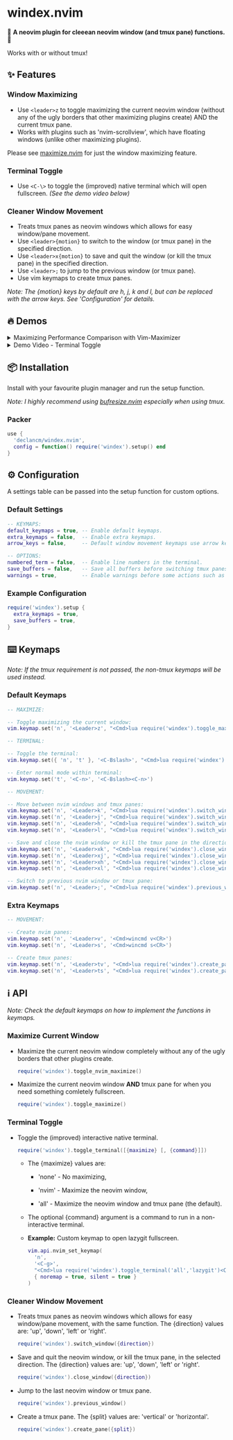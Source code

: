 # windex.nvim

🧼 __A neovim plugin for cleeean neovim window (and tmux pane) functions.__ 🧼

Works with or without tmux!

## ✨ Features

### Window Maximizing

* Use `<leader>z` to toggle maximizing the current neovim window (without any of
  the ugly borders that other maximizing plugins create) AND the current
  tmux pane.
* Works with plugins such as 'nvim-scrollview', which have floating windows
  (unlike other maximizing plugins).

Please see [maximize.nvim](https://github.com/declancm/maximize.nvim) for just the window maximizing feature.

### Terminal Toggle

* Use `<C-\>` to toggle the (improved) native terminal which will open
  fullscreen. _(See the demo video below)_

### Cleaner Window Movement

* Treats tmux panes as neovim windows which allows for easy window/pane movement.
* Use `<leader>{motion}` to switch to the window (or tmux pane) in the specified 
  direction.
* Use `<leader>x{motion}` to save and quit the window (or kill the tmux pane) in
  the specified direction.
* Use `<leader>;` to jump to the previous window (or tmux pane).
* Use vim keymaps to create tmux panes.

_Note: The {motion} keys by default are h, j, k and l, but can be replaced
  with the arrow keys. See 'Configuration' for details._

## 🔥 Demos

<details>
<summary markdown="span">Maximizing Performance Comparison with Vim-Maximizer</summary>

<!-- A comparison of vim-maximizer and windex.nvim with maximizing a nvim window and a tmux pane split. -->

### vim-maximizer

Has weird thing in the top left where it didn't maximize properly and doesn't maximize the tmux pane. 🤢

![vim-maximizer](https://user-images.githubusercontent.com/90937622/159694125-322f371f-4334-4731-bf02-cfde05945654.png)

### windex.nvim

Perfectly maximizes the neovim window and tmux pane! 👑

![windex](https://user-images.githubusercontent.com/90937622/159694138-5b99ec1d-e860-42fb-9af6-ca23b98dda25.png)

</details>

<details>
<summary markdown="span">Demo Video - Terminal Toggle</summary>

### Window / Pane Movement and Terminal Toggle

https://user-images.githubusercontent.com/90937622/159681079-58f36668-e78b-41fa-b929-e9ebc9dd8d3b.mp4

</details>

## 📦 Installation

Install with your favourite plugin manager and run the setup function.

_Note: I highly recommend using [bufresize.nvim](https://github.com/kwkarlwang/bufresize.nvim) especially when using tmux._

### Packer

```lua
use {
  'declancm/windex.nvim',
  config = function() require('windex').setup() end
}
```

## ⚙️ Configuration

A settings table can be passed into the setup function for custom options.

### Default Settings

```lua
-- KEYMAPS:
default_keymaps = true, -- Enable default keymaps.
extra_keymaps = false,  -- Enable extra keymaps.
arrow_keys = false,     -- Default window movement keymaps use arrow keys instead of 'h,j,k,l'.

-- OPTIONS:
numbered_term = false,  -- Enable line numbers in the terminal.
save_buffers = false,   -- Save all buffers before switching tmux panes.
warnings = true,        -- Enable warnings before some actions such as closing tmux panes.
```

### Example Configuration

```lua
require('windex').setup {
  extra_keymaps = true,
  save_buffers = true,
}
```

## ⌨️  Keymaps

_Note: If the tmux requirement is not passed, the non-tmux keymaps will be
used instead._

### Default Keymaps

```lua
-- MAXIMIZE:

-- Toggle maximizing the current window:
vim.keymap.set('n', '<Leader>z', "<Cmd>lua require('windex').toggle_maximize()<CR>")

-- TERMINAL:

-- Toggle the terminal:
vim.keymap.set({ 'n', 't' }, '<C-Bslash>', "<Cmd>lua require('windex').toggle_terminal()<CR>")

-- Enter normal mode within terminal:
vim.keymap.set('t', '<C-n>', '<C-Bslash><C-n>')

-- MOVEMENT:

-- Move between nvim windows and tmux panes:
vim.keymap.set('n', '<Leader>k', "<Cmd>lua require('windex').switch_window('up')<CR>")
vim.keymap.set('n', '<Leader>j', "<Cmd>lua require('windex').switch_window('down')<CR>")
vim.keymap.set('n', '<Leader>h', "<Cmd>lua require('windex').switch_window('left')<CR>")
vim.keymap.set('n', '<Leader>l', "<Cmd>lua require('windex').switch_window('right')<CR>")

-- Save and close the nvim window or kill the tmux pane in the direction selected:
vim.keymap.set('n', '<Leader>xk', "<Cmd>lua require('windex').close_window('up')<CR>")
vim.keymap.set('n', '<Leader>xj', "<Cmd>lua require('windex').close_window('down')<CR>")
vim.keymap.set('n', '<Leader>xh', "<Cmd>lua require('windex').close_window('left')<CR>")
vim.keymap.set('n', '<Leader>xl', "<Cmd>lua require('windex').close_window('right')<CR>")

-- Switch to previous nvim window or tmux pane:
vim.keymap.set('n', '<Leader>;', "<Cmd>lua require('windex').previous_window()<CR>")
```

### Extra Keymaps

```lua
-- MOVEMENT:

-- Create nvim panes:
vim.keymap.set('n', '<Leader>v', '<Cmd>wincmd v<CR>')
vim.keymap.set('n', '<Leader>s', '<Cmd>wincmd s<CR>')

-- Create tmux panes:
vim.keymap.set('n', '<Leader>tv', "<Cmd>lua require('windex').create_pane('vertical')<CR>")
vim.keymap.set('n', '<Leader>ts', "<Cmd>lua require('windex').create_pane('horizontal')<CR>")
```

## ℹ️ API

_Note: Check the default keymaps on how to implement the functions in keymaps._

### Maximize Current Window

* Maximize the current neovim window completely without any of the ugly borders
  that other plugins create.

  ```lua
  require('windex').toggle_nvim_maximize()
  ```

* Maximize the current neovim window __AND__ tmux pane for when you need something
  comletely fullscreen.

  ```lua
  require('windex').toggle_maximize()
  ```

### Terminal Toggle

* Toggle the (improved) interactive native terminal.

  ```lua
  require('windex').toggle_terminal([{maximize} [, {command}]])
  ```

  * The {maximize} values are:
  
    * 'none' - No maximizing,
    
    * 'nvim' - Maximize the neovim window,
    
    * 'all' - Maximize the neovim window and tmux pane (the default).

  * The optional {command} argument is a command to run in a non-interactive
    terminal.

  * __Example:__ Custom keymap to open lazygit fullscreen.

    ```lua
    vim.api.nvim_set_keymap(
      'n',
      '<C-g>',
      "<Cmd>lua require('windex').toggle_terminal('all','lazygit')<CR>",
      { noremap = true, silent = true }
    )
    ```

### Cleaner Window Movement

* Treats tmux panes as neovim windows which allows for easy window/pane movement,
  with the same function. The {direction} values are: 'up', 'down', 'left' or
  'right'.

  ```lua
  require('windex').switch_window({direction})
  ```

* Save and quit the neovim window, or kill the tmux pane, in the selected
  direction. The {direction} values are: 'up', 'down', 'left' or 'right'.

  ```lua
  require('windex').close_window({direction})
  ```

* Jump to the last neovim window or tmux pane.

  ```lua
  require('windex').previous_window()
  ```

* Create a tmux pane. The {split} values are: 'vertical' or 'horizontal'.

  ```lua
  require('windex').create_pane({split})
  ```
